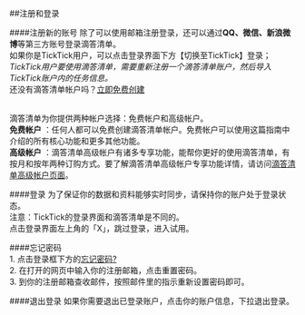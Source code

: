##注册和登录

####注册新的账号
除了可以使用邮箱注册登录，还可以通过**QQ、微信、新浪微博**等第三方账号登录滴答清单。
<br >如果你是TickTick用户，可以点击登录界面下方【切换至TickTick】登录；
<br >*TickTick用户要使用滴答清单，需要重新注册一个滴答清单账户，然后导入TickTick账户内的任务信息。*
<br >还没有滴答清单帐户吗？[立即免费创建](https://dida365.com/signup)


<br >滴答清单为你提供两种帐户选择：免费帐户和高级帐户。
<br >**免费帐户**
：任何人都可以免费创建滴答清单帐户。免费帐户可以使用这篇指南中介绍的所有核心功能和更多其他功能。
<br >**高级帐户**
：滴答清单高级帐户有诸多专享功能，能帮你更好的使用滴答清单，有按月和按年两种订购方式。要了解滴答清单高级帐户专享功能详情，请访问[滴答清单高级帐户页面](https://www.dida365.com/about/upgrade)。

####登录
为了保证你的数据和资料能够实时同步，请保持你的账户处于登录状态。
<br >注意：TickTick的登录界面和滴答清单是不同的。
<br >点击登录界面左上角的「X」，跳过登录，进入试用。

####忘记密码
<br>1. 点击登录框下方的[忘记密码?](https://www.dida365.com/sign/requestRestPassword)
<br>2. 在打开的网页中输入你的注册邮箱，点击重置密码。
<br>3. 到你的注册邮箱查收邮件，按照邮件里的指示重新设置密码即可。

####退出登录
如果你需要退出已登录账户，点击你的账户信息，下拉退出登录。
